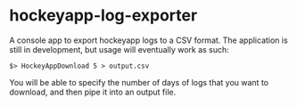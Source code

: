 hockeyapp-log-exporter
======================

A console app to export hockeyapp logs to a CSV format. The application is still in development, but usage will eventually 
work as such:

    $> HockeyAppDownload 5 > output.csv
    
You will be able to specify the number of days of logs that you want to download, and then pipe it into an output file.
